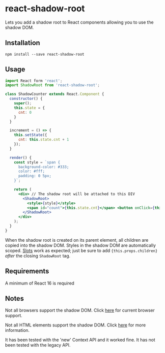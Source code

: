 # react-shadow-root
Lets you add a shadow root to React components allowing you to use the shadow DOM.

## Installation
`npm install --save react-shadow-root`

## Usage
```jsx
import React form 'react';
import ShadowRoot from 'react-shadow-root';

class ShadowCounter extends React.Component {
  constructor() {
    super();
    this.state = {
      cnt: 0
    }
  }

  increment = () => {
    this.setState({
      cnt: this.state.cnt + 1
    });
  }

  render() {
    const style = `span {
      background-color: #333;
      color: #fff;
      padding: 0 5px;
    }`;

    return (
      <div> // The shadow root will be attached to this DIV
        <ShadowRoot>
          <style>{style}</style>
          <span id="count">{this.state.cnt}</span> <button onClick={this.increment}>Click</button>
        </ShadowRoot>
      </div>
    );
  }
}
```
When the shadow root is created on its parent element, all children are copied into the shadow DOM. Styles in the shadow DOM are automatically scoped. [Slots](https://developer.mozilla.org/en-US/docs/Web/HTML/Element/slot) work as expected; just be sure to add `{this.props.children}` _after_ the closing `ShadowRoot` tag.

## Requirements
A minimum of React 16 is required

## Notes
Not all browsers support the shadow DOM. Click [here](https://developer.mozilla.org/en-US/docs/Web/API/Element/attachShadow#Browser_compatibility) for current browser support.

Not all HTML elements support the shadow DOM. Click [here](https://developer.mozilla.org/en-US/docs/Web/API/Element/attachShadow#Elements_you_can_attach_a_shadow_to) for more information.

It has been tested with the 'new' Context API and it worked fine. It has not been tested with the legacy API.
